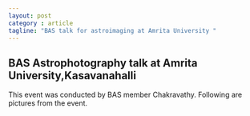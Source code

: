 ```yaml
---
layout: post
category : article
tagline: "BAS talk for astroimaging at Amrita University "
---
```




## BAS Astrophotography talk at Amrita University,Kasavanahalli
This event was conducted by BAS member Chakravathy. Following are pictures from the 
event.
